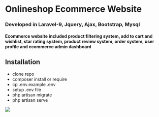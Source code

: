 # Onlineshop Ecommerce Website
### Developed in Laravel-9, Jquery, Ajax, Bootstrap, Mysql
#### Ecommerce website included product filtering system, add to cart and wishlist, star rating system, product review system, order system, user profile and ecommerce admin dashboard
## Installation
- clone repo
- composer install or require
- cp .env.example .env
- setup .env file
- php artisan migrate
- php artisan serve

<img src="https://user-images.githubusercontent.com/130377420/236099741-d0485b03-7591-48f0-a01e-118423b4e9a6.png"/>
